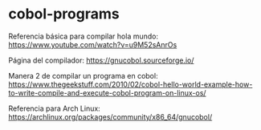# cobol-programs

Referencia básica para compilar hola mundo:
https://www.youtube.com/watch?v=u9M52sAnrOs

Página del compilador:
https://gnucobol.sourceforge.io/

Manera 2 de compilar un programa en cobol:
https://www.thegeekstuff.com/2010/02/cobol-hello-world-example-how-to-write-compile-and-execute-cobol-program-on-linux-os/

Referencia para Arch Linux:
https://archlinux.org/packages/community/x86_64/gnucobol/
